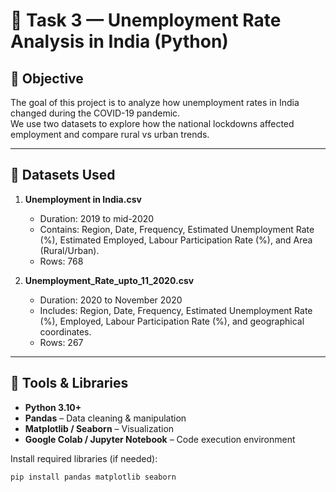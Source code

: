 # 🧠 Task 3 — Unemployment Rate Analysis in India (Python)

## 🎯 Objective
The goal of this project is to analyze how unemployment rates in India changed during the COVID-19 pandemic.  
We use two datasets to explore how the national lockdowns affected employment and compare rural vs urban trends.

---

## 📂 Datasets Used
1. **Unemployment in India.csv**
   - Duration: 2019 to mid-2020  
   - Contains: Region, Date, Frequency, Estimated Unemployment Rate (%), Estimated Employed, Labour Participation Rate (%), and Area (Rural/Urban).  
   - Rows: 768

2. **Unemployment_Rate_upto_11_2020.csv**
   - Duration: 2020 to November 2020  
   - Includes: Region, Date, Frequency, Estimated Unemployment Rate (%), Employed, Labour Participation Rate (%), and geographical coordinates.  
   - Rows: 267

---

## 🧰 Tools & Libraries
- **Python 3.10+**
- **Pandas** – Data cleaning & manipulation  
- **Matplotlib / Seaborn** – Visualization  
- **Google Colab / Jupyter Notebook** – Code execution environment  

Install required libraries (if needed):

```bash
pip install pandas matplotlib seaborn
